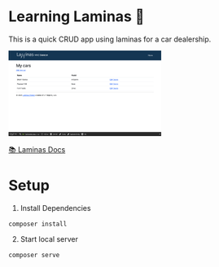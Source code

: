 # Learning Laminas 📝

This is a quick CRUD app using laminas for a car dealership.

<img width="300" src="https://github.com/adamcurzon/learning-laminas/blob/main/docs/preview.png">

[📚 Laminas Docs](https://docs.laminas.dev/tutorials/getting-started/overview/)

# Setup

1. Install Dependencies

```
composer install
```

2. Start local server

```
composer serve
```
